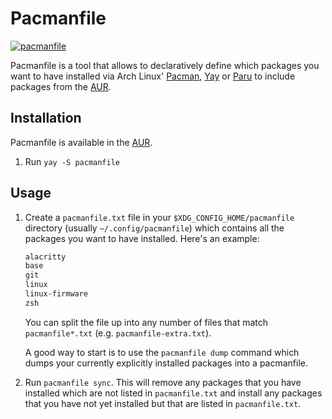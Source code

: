 # Pacmanfile

[![pacmanfile](https://img.shields.io/aur/version/pacmanfile?color=1793d1&label=pacmanfile&logo=arch-linux&style=for-the-badge)](https://aur.archlinux.org/packages/pacmanfile/)

Pacmanfile is a tool that allows to declaratively define which packages you want to have installed via Arch Linux' [Pacman](https://wiki.archlinux.org/index.php/Pacman), [Yay](https://aur.archlinux.org/packages/yay/) or [Paru](https://github.com/morganamilo/paru) to include packages from the [AUR](https://aur.archlinux.org/).

## Installation

Pacmanfile is available in the [AUR](https://aur.archlinux.org/packages/pacmanfile/).

1. Run `yay -S pacmanfile`

## Usage

1. Create a `pacmanfile.txt` file in your `$XDG_CONFIG_HOME/pacmanfile` directory (usually `~/.config/pacmanfile`) which contains all the packages you want to have installed. Here's an example:

   ```txt
   alacritty
   base
   git
   linux
   linux-firmware
   zsh
   ```

   You can split the file up into any number of files that match `pacmanfile*.txt` (e.g. `pacmanfile-extra.txt`).

   A good way to start is to use the `pacmanfile dump` command which dumps your currently explicitly installed packages into a pacmanfile.

1. Run `pacmanfile sync`. This will remove any packages that you have installed which are not listed in `pacmanfile.txt` and install any packages that you have not yet installed but that are listed in `pacmanfile.txt`.
